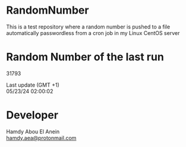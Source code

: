 # RandomNumber    
This is a test repository where a random number is pushed to a file automatically passwordless from a cron job in my Linux CentOS server    
# Random Number of the last run   
31793
      
Last update (GMT +1)    
05/23/24 02:00:02
# Developer    
Hamdy Abou El Anein   
hamdy.aea@protonmail.com
